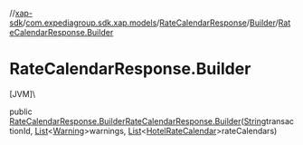 //[xap-sdk](../../../../index.md)/[com.expediagroup.sdk.xap.models](../../index.md)/[RateCalendarResponse](../index.md)/[Builder](index.md)/[RateCalendarResponse.Builder](-rate-calendar-response.-builder.md)

# RateCalendarResponse.Builder

[JVM]\

public [RateCalendarResponse.Builder](index.md)[RateCalendarResponse.Builder](-rate-calendar-response.-builder.md)([String](https://docs.oracle.com/javase/8/docs/api/java/lang/String.html)transactionId, [List](https://docs.oracle.com/javase/8/docs/api/java/util/List.html)&lt;[Warning](../../-warning/index.md)&gt;warnings, [List](https://docs.oracle.com/javase/8/docs/api/java/util/List.html)&lt;[HotelRateCalendar](../../-hotel-rate-calendar/index.md)&gt;rateCalendars)
